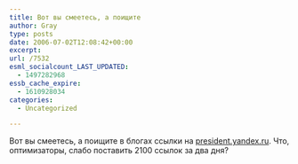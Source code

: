 ```yaml
---
title: Вот вы смеетесь, а поищите
author: Gray
type: posts
date: 2006-07-02T12:08:42+00:00
excerpt:
url: /7532
esml_socialcount_LAST_UPDATED:
  - 1497282968
essb_cache_expire:
  - 1610928034
categories:
  - Uncategorized

---
```








Вот вы смеетесь, а поищите в блогах ссылки на <a href="http://blogs.yandex.ru/search.xml?link=http://president.yandex.ru/" target="_blank">president.yandex.ru</a>. Что, оптимизаторы, слабо поставить 2100 ссылок за два дня?